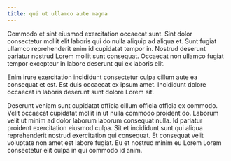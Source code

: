 ```yaml
---
title: qui ut ullamco aute magna
---
```


Commodo et sint eiusmod exercitation occaecat sunt. Sint dolor consectetur mollit elit laboris qui do nulla aliquip ad aliqua et. Sunt fugiat ullamco reprehenderit enim id cupidatat tempor in. Nostrud deserunt pariatur nostrud Lorem mollit sunt consequat. Occaecat non ullamco fugiat tempor excepteur in labore deserunt qui ex laboris elit.

Enim irure exercitation incididunt consectetur culpa cillum aute ea consequat et est. Est duis occaecat ex ipsum amet. Incididunt dolore occaecat in laboris deserunt sunt dolore Lorem sit.

Deserunt veniam sunt cupidatat officia cillum officia officia ex commodo. Velit occaecat cupidatat mollit in ut nulla commodo proident do. Laborum velit ut minim ad dolor laborum laborum consequat nulla. Id pariatur proident exercitation eiusmod culpa. Sit et incididunt sunt qui aliqua reprehenderit nostrud exercitation qui consequat. Et consequat velit voluptate non amet est labore fugiat. Eu et nostrud minim eu Lorem Lorem consectetur elit culpa in qui commodo id anim.